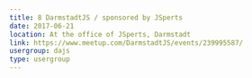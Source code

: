 ```yaml
---
title: 8 DarmstadtJS / sponsored by JSperts
date: 2017-06-21
location: At the office of JSperts, Darmstadt
link: https://www.meetup.com/DarmstadtJS/events/239995587/
usergroup: dajs
type: usergroup
---
```

